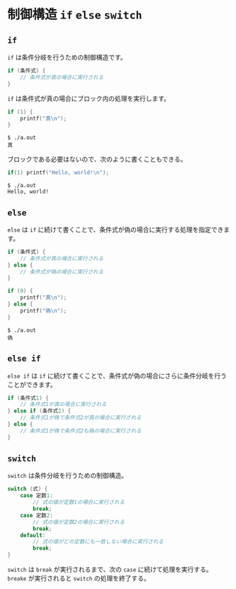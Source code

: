 # 制御構造 `if` `else` `switch`

## `if`

`if` は条件分岐を行うための制御構造です。

```c
if (条件式) {
    // 条件式が真の場合に実行される
}
```

`if` は条件式が真の場合にブロック内の処理を実行します。

```c
if (1) {
    printf("真\n");
}
```

```shell-session
$ ./a.out
真
```

ブロックである必要はないので、次のように書くこともできる。

```c
if(1) printf("Hello, world!\n");
```

```shell-session
$ ./a.out
Hello, world!
```

## `else`

`else` は `if` に続けて書くことで、条件式が偽の場合に実行する処理を指定できます。

```c
if (条件式) {
    // 条件式が真の場合に実行される
} else {
    // 条件式が偽の場合に実行される
}
```

```c
if (0) {
    printf("真\n");
} else {
    printf("偽\n");
}
```

```shell-session
$ ./a.out
偽
```

## `else if`

`else if` は `if` に続けて書くことで、条件式が偽の場合にさらに条件分岐を行うことができます。

```c
if (条件式1) {
    // 条件式1が真の場合に実行される
} else if (条件式2) {
    // 条件式1が偽で条件式2が真の場合に実行される
} else {
    // 条件式1が偽で条件式2も偽の場合に実行される
}
```

## `switch`

`switch` は条件分岐を行うための制御構造。

```c
switch (式) {
    case 定数1:
        // 式の値が定数1の場合に実行される
        break;
    case 定数2:
        // 式の値が定数2の場合に実行される
        break;
    default:
        // 式の値がどの定数にも一致しない場合に実行される
        break;
}
```

`switch` は `break` が実行されるまで、次の `case` に続けて処理を実行する。
`breake` が実行されると `switch` の処理を終了する。
